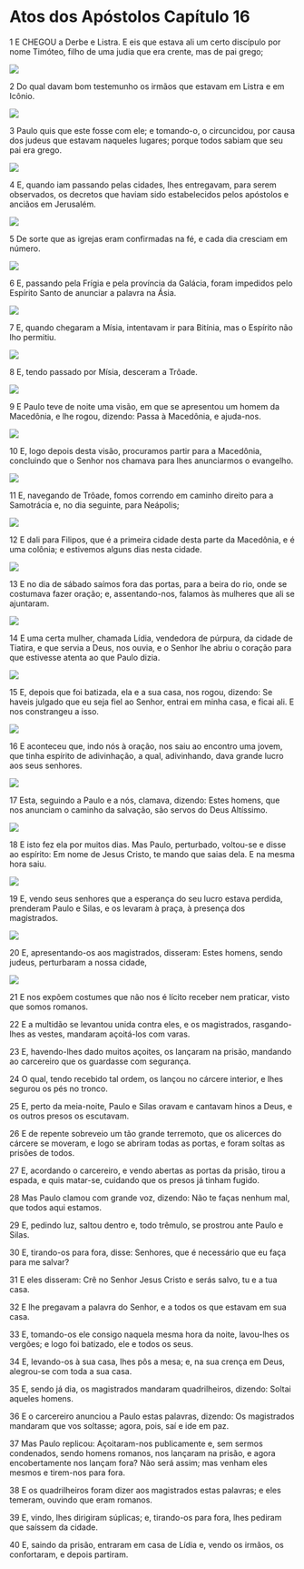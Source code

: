 # Atos dos Apóstolos Capítulo 16

1	E CHEGOU a Derbe e Listra. E eis que estava ali um certo discípulo por nome Timóteo, filho de uma judia que era crente, mas de pai grego;

![](.img/44_Ac_16_01_RG.jpg)

2	Do qual davam bom testemunho os irmãos que estavam em Listra e em Icônio.

![](.img/44_Ac_16_02_RG.jpg)

3	Paulo quis que este fosse com ele; e tomando-o, o circuncidou, por causa dos judeus que estavam naqueles lugares; porque todos sabiam que seu pai era grego.

![](.img/44_Ac_16_03_RG.jpg)

4	E, quando iam passando pelas cidades, lhes entregavam, para serem observados, os decretos que haviam sido estabelecidos pelos apóstolos e anciãos em Jerusalém.

![](.img/44_Ac_16_04_RG.jpg)

5	De sorte que as igrejas eram confirmadas na fé, e cada dia cresciam em número.

![](.img/44_Ac_16_05_RG.jpg)

6	E, passando pela Frígia e pela província da Galácia, foram impedidos pelo Espírito Santo de anunciar a palavra na Ásia.

![](.img/44_Ac_16_06_RG.jpg)

7	E, quando chegaram a Mísia, intentavam ir para Bitínia, mas o Espírito não lho permitiu.

![](.img/44_Ac_16_07_RG.jpg)

8	E, tendo passado por Mísia, desceram a Trôade.

![](.img/44_Ac_16_08_RG.jpg)

9	E Paulo teve de noite uma visão, em que se apresentou um homem da Macedônia, e lhe rogou, dizendo: Passa à Macedônia, e ajuda-nos.

![](.img/44_Ac_16_09_RG.jpg)

10	E, logo depois desta visão, procuramos partir para a Macedônia, concluindo que o Senhor nos chamava para lhes anunciarmos o evangelho.

![](.img/44_Ac_16_10_RG.jpg)

11	E, navegando de Trôade, fomos correndo em caminho direito para a Samotrácia e, no dia seguinte, para Neápolis;

![](.img/44_Ac_16_11_RG.jpg)

12	E dali para Filipos, que é a primeira cidade desta parte da Macedônia, e é uma colônia; e estivemos alguns dias nesta cidade.

![](.img/44_Ac_16_12_RG.jpg)

13	E no dia de sábado saímos fora das portas, para a beira do rio, onde se costumava fazer oração; e, assentando-nos, falamos às mulheres que ali se ajuntaram.

![](.img/44_Ac_16_13_RG.jpg)

14	E uma certa mulher, chamada Lídia, vendedora de púrpura, da cidade de Tiatira, e que servia a Deus, nos ouvia, e o Senhor lhe abriu o coração para que estivesse atenta ao que Paulo dizia.

![](.img/44_Ac_16_14_RG.jpg)

15	E, depois que foi batizada, ela e a sua casa, nos rogou, dizendo: Se haveis julgado que eu seja fiel ao Senhor, entrai em minha casa, e ficai ali. E nos constrangeu a isso.

![](.img/44_Ac_16_15_RG.jpg)

16	E aconteceu que, indo nós à oração, nos saiu ao encontro uma jovem, que tinha espírito de adivinhação, a qual, adivinhando, dava grande lucro aos seus senhores.

![](.img/44_Ac_16_16_RG.jpg)

17	Esta, seguindo a Paulo e a nós, clamava, dizendo: Estes homens, que nos anunciam o caminho da salvação, são servos do Deus Altíssimo.

![](.img/44_Ac_16_17_RG.jpg)

18	E isto fez ela por muitos dias. Mas Paulo, perturbado, voltou-se e disse ao espírito: Em nome de Jesus Cristo, te mando que saias dela. E na mesma hora saiu.

![](.img/44_Ac_16_18_RG.jpg)

19	E, vendo seus senhores que a esperança do seu lucro estava perdida, prenderam Paulo e Silas, e os levaram à praça, à presença dos magistrados.

![](.img/44_Ac_16_19_RG.jpg)

20	E, apresentando-os aos magistrados, disseram: Estes homens, sendo judeus, perturbaram a nossa cidade,

![](.img/44_Ac_16_20_RG.jpg)

21	E nos expõem costumes que não nos é lícito receber nem praticar, visto que somos romanos.

22	E a multidão se levantou unida contra eles, e os magistrados, rasgando-lhes as vestes, mandaram açoitá-los com varas.

23	E, havendo-lhes dado muitos açoites, os lançaram na prisão, mandando ao carcereiro que os guardasse com segurança.

24	O qual, tendo recebido tal ordem, os lançou no cárcere interior, e lhes segurou os pés no tronco.

25	E, perto da meia-noite, Paulo e Silas oravam e cantavam hinos a Deus, e os outros presos os escutavam.

26	E de repente sobreveio um tão grande terremoto, que os alicerces do cárcere se moveram, e logo se abriram todas as portas, e foram soltas as prisões de todos.

27	E, acordando o carcereiro, e vendo abertas as portas da prisão, tirou a espada, e quis matar-se, cuidando que os presos já tinham fugido.

28	Mas Paulo clamou com grande voz, dizendo: Não te faças nenhum mal, que todos aqui estamos.

29	E, pedindo luz, saltou dentro e, todo trêmulo, se prostrou ante Paulo e Silas.

30	E, tirando-os para fora, disse: Senhores, que é necessário que eu faça para me salvar?

31	E eles disseram: Crê no Senhor Jesus Cristo e serás salvo, tu e a tua casa.

32	E lhe pregavam a palavra do Senhor, e a todos os que estavam em sua casa.

33	E, tomando-os ele consigo naquela mesma hora da noite, lavou-lhes os vergões; e logo foi batizado, ele e todos os seus.

34	E, levando-os à sua casa, lhes pôs a mesa; e, na sua crença em Deus, alegrou-se com toda a sua casa.

35	E, sendo já dia, os magistrados mandaram quadrilheiros, dizendo: Soltai aqueles homens.

36	E o carcereiro anunciou a Paulo estas palavras, dizendo: Os magistrados mandaram que vos soltasse; agora, pois, saí e ide em paz.

37	Mas Paulo replicou: Açoitaram-nos publicamente e, sem sermos condenados, sendo homens romanos, nos lançaram na prisão, e agora encobertamente nos lançam fora? Não será assim; mas venham eles mesmos e tirem-nos para fora.

38	E os quadrilheiros foram dizer aos magistrados estas palavras; e eles temeram, ouvindo que eram romanos.

39	E, vindo, lhes dirigiram súplicas; e, tirando-os para fora, lhes pediram que saíssem da cidade.

40	E, saindo da prisão, entraram em casa de Lídia e, vendo os irmãos, os confortaram, e depois partiram.

